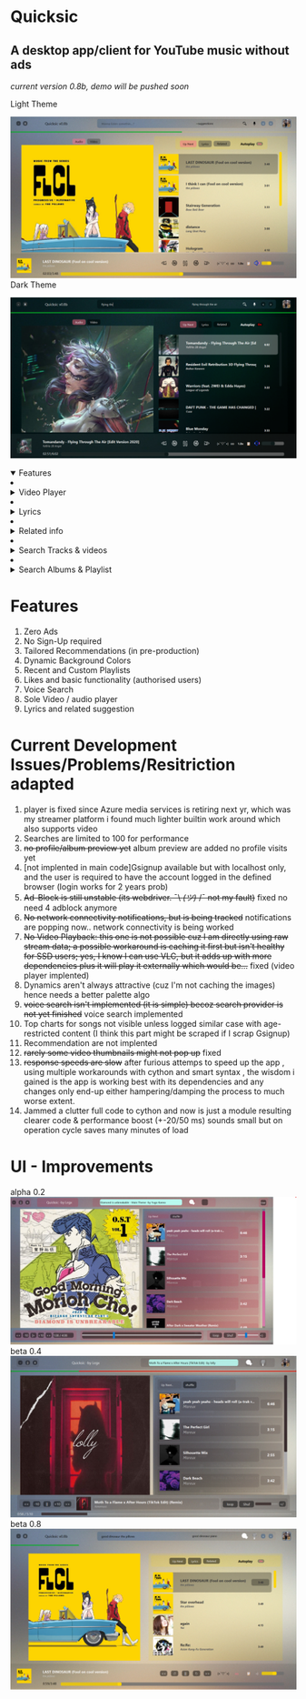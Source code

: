 # Quicksic
A desktop app/client for YouTube music without ads
----------------------------------------------

*current version 0.8b, demo will be pushed soon*

Light Theme

![Screenshot](https://github.com/Abhishek-raj-exe/Quicksic/blob/main/ss/Screenshot%202023-10-07%20142228.png)
Dark Theme

![Screenshot](https://github.com/Abhishek-raj-exe/Quicksic/blob/main/ss/Screenshot%202023-10-07%20142640.png)

<details open>
  <summary>Features</summary>
  <li><details close>
  <summary>Video Player</summary>
  https://github.com/Abhishek-raj-exe/Quicksic/blob/main/ss/Screenshot%202023-10-07%20143120.png
  </details></li>
  <li><details close>
  <summary>Lyrics</summary>
  https://github.com/Abhishek-raj-exe/Quicksic/blob/main/ss/Screenshot%202023-08-21%20005232.png
  </details></li>
  <li><details close>
    <summary>Related info</summary>
    <li><details open>
      <summary>Similar Tracks & Recomended playlists/album</summary>
      https://github.com/Abhishek-raj-exe/Quicksic/blob/main/ss/Screenshot%202023-08-21%20005043.png
    </details></li>
    <li><details open>
      <summary>Artist top songs & similar artists</summary>
      https://github.com/Abhishek-raj-exe/Quicksic/blob/main/ss/Screenshot%202023-08-21%20004902.png
    </details></li>
    <li><details open>
      <summary>Artist albums and about</summary>
      https://github.com/Abhishek-raj-exe/Quicksic/blob/main/ss/Screenshot%202023-08-21%20004944.png
    </details></li>  
  </details></li>
  <li><details close>
    <summary>Search Tracks & videos</summary>
  https://github.com/Abhishek-raj-exe/Quicksic/blob/main/ss/Screenshot%202023-08-21%20011437.png
  </details></li>
  <li><details close>
    <summary>Search Albums & Playlist</summary>
    https://github.com/Abhishek-raj-exe/Quicksic/blob/main/ss/Screenshot%202023-10-04%20193958.png
    <li><track-list close>
    https://github.com/Abhishek-raj-exe/Quicksic/blob/main/ss/Screenshot%202023-10-04%20193924.png
    </details></li>
  </details></li>
</details>

# Features
1. Zero Ads
2. No Sign-Up required
3. Tailored Recommendations (in pre-production)
4. Dynamic Background Colors
5. Recent and Custom Playlists
6. Likes and basic functionality (authorised users)
7. Voice Search 
8. Sole Video / audio player
9. Lyrics and related suggestion

# Current Development Issues/Problems/Resitriction adapted

1. player is fixed since Azure media services is retiring next yr, which was my streamer platform i found much lighter builtin work around which also supports video
2. Searches are limited to 100 for performance
3. ~~no profile/album preview yet~~ album preview are added no profile visits yet
4. [not implented in main code]Gsignup available but with localhost only, and the user is required to have the account logged in the defined browser (login works for 2 years prob)
5. ~~Ad-Block is still unstable (its webdriver. ¯\ _(ツ)_ /¯ not my fault)~~ fixed no need 4 adblock anymore
6. ~~No network connectivity notifications, but is being tracked~~ notifications are popping now.. network connectivity is being worked
7. ~~No Video Playback: this one is not possible cuz I am directly using raw stream data; a possible workaround is caching it first but isn't healthy for SSD users; yes, I know I can use VLC, but it adds up with more dependencies plus it will play it externally which would be...~~ fixed (video player implented)
8. Dynamics aren't always attractive (cuz I'm not caching the images) hence needs a better palette algo
9. ~~voice search isn't implemented (it is simple) becoz search provider is not yet finished~~ voice search implemented
10. Top charts for songs not visible unless logged similar case with age-restricted content (I think this part might be scraped if I scrap Gsignup)
11. Recommendation are not implented
12. ~~rarely some video thumbnails might not pop up~~ fixed
13. ~~response speeds are slow~~ after furious attemps to speed up the app , using multiple workarounds with cython and smart syntax , the wisdom i gained is the app is working best with its dependencies and any changes only
    end-up either hampering/damping the process to much worse extent.
14. Jammed a clutter full code to cython and now is just a module resulting clearer code & performance boost (+-20/50 ms) sounds small but on operation cycle saves many minutes of load

# UI - Improvements
alpha 0.2
![Screenshot](https://github.com/Abhishek-raj-exe/Quicksic/blob/main/ss/progress/Screenshot%202023-08-21%20011547.png)
beta 0.4
![Screenshot](https://github.com/Abhishek-raj-exe/Quicksic/blob/main/ss/progress/Moth%20Light%202.png)
beta 0.8
![Screenshot](https://github.com/Abhishek-raj-exe/Quicksic/blob/main/ss/Screenshot%202023-08-21%20010658.png)
